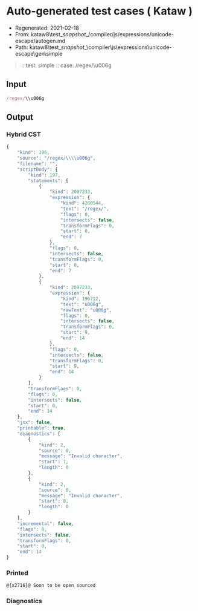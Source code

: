 # Auto-generated test cases ( Kataw )
- Regenerated: 2021-02-18
- From: kataw8\test\__snapshot__/compiler/js/expressions/unicode-escape/autogen.md
- Path: kataw8\test\__snapshot__\compiler\js\expressions\unicode-escape\gen\simple
> :: test: simple
> :: case: /regex/\\u006g
## Input

`````js
/regex/\\u006g
`````

## Output


### Hybrid CST


```javascript
{
    "kind": 196,
    "source": "/regex/\\\\u006g",
    "filename": "",
    "scriptBody": {
        "kind": 197,
        "statements": [
            {
                "kind": 2097233,
                "expression": {
                    "kind": 4260544,
                    "text": "/regex/",
                    "flags": 0,
                    "intersects": false,
                    "transformFlags": 0,
                    "start": 0,
                    "end": 7
                },
                "flags": 0,
                "intersects": false,
                "transformFlags": 0,
                "start": 0,
                "end": 7
            },
            {
                "kind": 2097233,
                "expression": {
                    "kind": 196712,
                    "text": "u006g",
                    "rawText": "u006g",
                    "flags": 0,
                    "intersects": false,
                    "transformFlags": 0,
                    "start": 9,
                    "end": 14
                },
                "flags": 0,
                "intersects": false,
                "transformFlags": 0,
                "start": 9,
                "end": 14
            }
        ],
        "transformFlags": 0,
        "flags": 0,
        "intersects": false,
        "start": 0,
        "end": 14
    },
    "jsx": false,
    "printable": true,
    "diagnostics": [
        {
            "kind": 2,
            "source": 0,
            "message": "Invalid character",
            "start": 7,
            "length": 0
        },
        {
            "kind": 2,
            "source": 0,
            "message": "Invalid character",
            "start": 8,
            "length": 0
        }
    ],
    "incremental": false,
    "flags": 0,
    "intersects": false,
    "transformFlags": 0,
    "start": 0,
    "end": 14
}
```

### Printed


```javascript
@{x2716}@ Soon to be open sourced
```

### Diagnostics


```javascript

```

